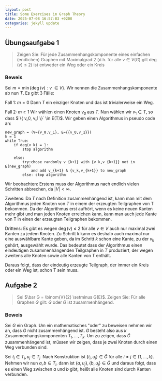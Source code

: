 ```yaml
---
layout: post
title: Some Exercises in Graph Theory
date: 2025-07-08 16:57:03 +0200
categories: jekyll update
---
```

## Übungsaufgabe 1
> Zeigen Sie: Für jede Zusammenhangskomponente eines einfachen (endlichen) Graphen mit Maximalgrad 2 (d.h. für alle $v \in V(G)$ gilt $\deg(v) \leq 2$) ist entweder ein Weg oder ein Kreis

### Beweis
Sei $`m = \min \{ \deg(v): v\ \in V \}`$. Wir nennen die Zusammenhangskomponente ab nun $T$. Es gibt 3 Fälle:

Fall 1: $m = 0$
Dann $T$  ein einziger Knoten und das ist trivialerweise ein Weg. 

Fall 2: $m \geq 1$
Wir wählen einen Knoten $v_0$ aus $T$. Nun wählen wir $v_1 \in T$, so dass $`\{ v_0, v_1 \}` \in E(T)$. Wir geben einen Algorithmus in pseudo code an:

```
new_graph = (V={v_0,v_1}, E={{v_0,v_1}})
k = 1
while True: 
	if deg(v_k) = 1:
		stop algorithm

	else:
		try:chose randomly v_{k+1} with {v_k,v_{k+1}} not in E(new_graph) 
			and add v_{k+1} & {v_k,v_{k+1}} to new_graph
		else: stop algorithm
```  
 
Wir beobachten: 
Erstens muss der Algorithmus nach endlich vielen Schritten abbrechen, da $|V| < \infty$.

Zweitens: Da $T$ nach Definition zusammenhängend ist, kann man mit dem Algorithmus jeden Knoten von $T$ in einem der erzeugten Teilgraphen von T bekommen.  Da der Algorithmus erst aufhört, wenn es keine neuen Kanten mehr gibt und man jeden Knoten erreichen kann, kann man auch jede Kante von T in einen der erzeugten Teilgraphen bekommen.

Drittens: Es gibt es wegen $\deg(v) \leq 2$ für alle $v \in V$  auch nur maximal zwei Kanten zu jedem Knoten. Zu Schritt $k$ kann es deshalb auch maximal nur eine auswählbare Kante geben, da im Schritt $k$ schon eine Kante, zu der $v_k$ gehört, ausgewählt wurde. Das bedeutet dass der Algorithmus einen eindeutigen zusammenhängenden Teilgraphen in $T$ produziert, der wegen zweitens alle Knoten sowie alle Kanten von $T$ enthält. 

Daraus folgt, dass der eindeutig erzeugte Teilgraph, der immer ein Kreis oder ein Weg ist, schon T sein muss. 

## Aufgabe 2
> Sei $\bar G = \binom{V}{2} \setminus G(E)$. Zeigen Sie: Für alle Graphen $G$ gilt: $G$ oder $\bar G$ ist zusammenhängend. 

### Beweis
Sei $G$ ein Graph. Um ein mathematisches "oder" zu beweisen nehmen wir an, dass $G$ nicht zusammenhängend ist. $G$ besteht also aus $k$ Zusammenhangskomponenten $T_1,...,T_k$. Um zu zeigen, dass $\bar G$ zusammenhängend ist, müssen wir zeigen, dass je zwei Knoten durch einen Weg verbunden sind. 

Sei $t_i \in T_i, u_j \in T_j$. Nach Konstruktion ist $`\{ t_i, u_j \} \in \bar G`$ für alle $`i \neq j \in \{1,...,k\}`$. Nehmen wir nun $a,b \in T_i$, dann ist $`\{ a, u_j \},\{ b, u_j \} \in \bar G`$ und daraus folgt, dass es einen Weg zwischen $a$ und $b$ gibt, heißt alle Knoten sind durch Kanten verbunden. 
